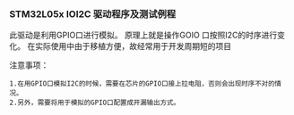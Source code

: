 ###	STM32L05x IOI2C 驱动程序及测试例程 ###

此驱动是利用GPIO口进行模拟。
原理上就是操作GOIO 口按照I2C的时序进行变化。
在实际使用中由于移植方便，故经常用于开发周期短的项目

注意事项：
	
	1.在用GPIO口模拟I2C的时候，需要在芯片的GPIO口接上拉电阻，否则会出现时序不对的情况。
	2.另外，需要将用于模拟的GPIO口配置成开漏输出方式。